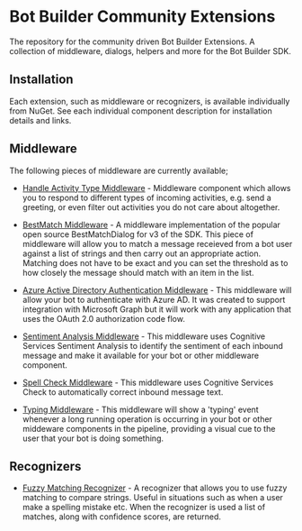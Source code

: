 # Bot Builder Community Extensions
The repository for the community driven Bot Builder Extensions. A collection of middleware, dialogs, helpers and more for the Bot Builder SDK.

## Installation

Each extension, such as middleware or recognizers, is available individually from NuGet. See each individual component description for installation details and links.

## Middleware

The following pieces of middleware are currently available;

* [Handle Activity Type Middleware](master/libraries/Bot.Builder.Community.Middleware.HandleActivityType) - Middleware component which allows you to respond to different types of incoming activities, e.g. send a greeting, or even filter out activities you do not care about altogether.

* [BestMatch Middleware](master/libraries/Bot.Builder.Community.Middleware.BestMatch) - A middleware implementation of the popular open source BestMatchDialog for v3 of the SDK. This piece of middleware will allow you to match a message receieved from a bot user against a list of strings and then carry out an appropriate action. Matching does not have to be exact and you can set the threshold as to how closely the message should match with an item in the list.

* [Azure Active Directory Authentication Middleware](master/libraries/Bot.Builder.Community.Middleware.AzureAdAuthentication) - This middleware will allow your bot to authenticate with Azure AD. It was created to support integration with Microsoft Graph but it will work with any application that uses the OAuth 2.0 authorization code flow.

* [Sentiment Analysis Middleware](master/libraries/Bot.Builder.Community.Middleware.SentimentAnalysis) - This middleware uses Cognitive Services Sentiment Analysis to identify the sentiment of each inbound message and make it available for your bot or other middleware component.

* [Spell Check Middleware](master/libraries/Bot.Builder.Community.Middleware.SpellCheck) - This middleware uses Cognitive Services Check to automatically correct inbound message text.

* [Typing Middleware](master/libraries/Bot.Builder.Community.Middleware.Typing) - This middleware will show a 'typing' event whenever a long running operation is occurring in your bot or other middeware components in the pipeline, providing a visual cue to the user that your bot is doing something.

## Recognizers

* [Fuzzy Matching Recognizer](master/libraries/Bot.Builder.Community.Recognizers.FuzzyRecognizer) - A recognizer that allows you to use fuzzy matching to compare strings.  Useful in situations such as when a user make a spelling mistake etc. When the recognizer is used a list of matches, along with confidence scores, are returned.

